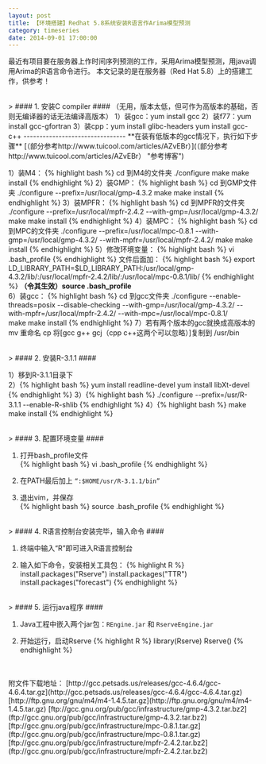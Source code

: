 ```yaml
---
layout: post
title: 【环境搭建】Redhat 5.8系统安装R语言作Arima模型预测
category: timeseries
date: 2014-09-01 17:00:00
---
```



最近有项目要在服务器上作时间序列预测的工作，采用Arima模型预测，用java调用Arima的R语言命令进行。
本文记录的是在服务器（Red Hat 5.8）上的搭建工作，供参考！

<br>
> #### 1. 安装C compiler ####

<span class="grayfont">
（无用，版本太低，但可作为高版本的基础，否则无编译器的话无法编译高版本）  
1）装gcc：yum install gcc  
2）装f77：yum install gcc-gfortran  
3）装cpp：yum install glibc-headers  
yum install gcc-c++
</span>
--------------------------------
**在装有低版本的gcc情况下，执行如下步骤**  
[（部分参考http://www.tuicool.com/articles/AZvEBr）](（部分参考http://www.tuicool.com/articles/AZvEBr） "参考博客")

1）装M4：
{% highlight bash %}
cd 到M4的文件夹
./configure
make
make install
{% endhighlight %}
2）装GMP：
{% highlight bash %}
cd 到GMP文件夹
./configure --prefix=/usr/local/gmp-4.3.2
make
make install
{% endhighlight %}
3）装MPFR：
{% highlight bash %}
cd 到MPFR的文件夹
./configure --prefix=/usr/local/mpfr-2.4.2 --with-gmp=/usr/local/gmp-4.3.2/
make
make install
{% endhighlight %}
4）装MPC：
{% highlight bash %}
cd 到MPC的文件夹
./configure --prefix=/usr/local/mpc-0.8.1 --with-gmp=/usr/local/gmp-4.3.2/ --with-mpfr=/usr/local/mpfr-2.4.2/ 
make
make install
{% endhighlight %}
5）修改环境变量：
{% highlight bash %}
vi .bash_profile
{% endhighlight %}
文件后面加：
{% highlight bash %}
export LD_LIBRARY_PATH=$LD_LIBRARY_PATH:/usr/local/gmp-4.3.2/lib/:/usr/local/mpfr-2.4.2/lib/:/usr/local/mpc-0.8.1/lib/ 
{% endhighlight %}
<span class="redfont">**（令其生效）source .bash_profile**</span>  
6）装gcc：
{% highlight bash %}
cd 到gcc文件夹
./configure --enable-threads=posix --disable-checking --with-gmp=/usr/local/gmp-4.3.2/ --with-mpfr=/usr/local/mpfr-2.4.2/ --with-mpc=/usr/local/mpc-0.8.1/  
make
make install 
{% endhighlight %}
7）若有两个版本的gcc就换成高版本的
mv 重命名
cp 将[<span class="redfont">gcc g++ gcj</span>（cpp c++这两个可以忽略）]复制到 /usr/bin

<br>
> #### 2. 安装R-3.1.1 ####

1）移到R-3.1.1目录下  
2）{% highlight bash %}
yum install readline-devel
yum install libXt-devel
{% endhighlight %}
3）{% highlight bash %}
./configure --prefix=/usr/R-3.1.1 --enable-R-shlib
{% endhighlight %}
4）{% highlight bash %}
make
make install
{% endhighlight %}

<br>
> #### 3. 配置环境变量 ####

1) 打开bash\_profile文件  
{% highlight bash %}
vi .bash_profile
{% endhighlight %}  

2) 在PATH最后加上 `“:$HOME/usr/R-3.1.1/bin”`  

3) 退出vim，并保存  
{% highlight bash %}
source .bash_profile
{% endhighlight %}

<br>
> #### 4. R语言控制台安装完毕，输入命令 ####

1) 终端中输入“R”即可进入R语言控制台

2) 输入如下命令，安装相关工具包：
{% highlight R %}
install.packages("Rserve")
install.packages("TTR")
install.packages("forecast")
{% endhighlight %}

<br>
> #### 5. 运行java程序 ####

1) Java工程中嵌入两个jar包：`REngine.jar` 和 `RserveEngine.jar`

2) 开始运行，启动Rserve
{% highlight R %}
library(Rserve)
Rserve()
{% endhighlight %}

<br>
<br>
附文件下载地址：  
[http://gcc.petsads.us/releases/gcc-4.6.4/gcc-4.6.4.tar.gz](http://gcc.petsads.us/releases/gcc-4.6.4/gcc-4.6.4.tar.gz)
[http://ftp.gnu.org/gnu/m4/m4-1.4.5.tar.gz](http://ftp.gnu.org/gnu/m4/m4-1.4.5.tar.gz) 
[ftp://gcc.gnu.org/pub/gcc/infrastructure/gmp-4.3.2.tar.bz2](ftp://gcc.gnu.org/pub/gcc/infrastructure/gmp-4.3.2.tar.bz2) 
[ftp://gcc.gnu.org/pub/gcc/infrastructure/mpc-0.8.1.tar.gz](ftp://gcc.gnu.org/pub/gcc/infrastructure/mpc-0.8.1.tar.gz)    
[ftp://gcc.gnu.org/pub/gcc/infrastructure/mpfr-2.4.2.tar.bz2](ftp://gcc.gnu.org/pub/gcc/infrastructure/mpfr-2.4.2.tar.bz2) 